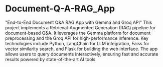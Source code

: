 # Document-Q-A-RAG_App

"End-to-End Document Q&A RAG App with Gemma and Groq API"
This project implements a Retrieval-Augmented Generation (RAG) pipeline for document-based Q&A. It leverages the Gemma platform for document preprocessing and the Groq API for high-performance inference. Key technologies include Python, LangChain for LLM integration, Faiss for vector similarity search, and Flask for building the web interface. The app allows users to query documents interactively, ensuring fast and accurate results powered by state-of-the-art AI tools

